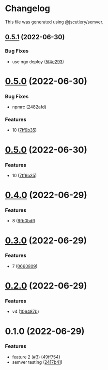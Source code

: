 # Changelog

This file was generated using [@jscutlery/semver](https://github.com/jscutlery/semver).

## [0.5.1](https://github.com/jericopingul/nx-semver/compare/pub-lib-2-0.5.0...pub-lib-2-0.5.1) (2022-06-30)


### Bug Fixes

* use ngx deploy ([5f4e293](https://github.com/jericopingul/nx-semver/commit/5f4e2934790a0299cc8675d5bd051e3e13090535))



# [0.5.0](https://github.com/jericopingul/nx-semver/compare/pub-lib-2-0.4.0...pub-lib-2-0.5.0) (2022-06-30)


### Bug Fixes

* npmrc ([2482afd](https://github.com/jericopingul/nx-semver/commit/2482afd62ba820d39ce4fc9dca8846628c9070bf))


### Features

* 10 ([7ff9b35](https://github.com/jericopingul/nx-semver/commit/7ff9b35549e0cbd50a1c67389948e32bb4c0f4d1))



# [0.5.0](https://github.com/jericopingul/nx-semver/compare/pub-lib-2-0.4.0...pub-lib-2-0.5.0) (2022-06-30)


### Features

* 10 ([7ff9b35](https://github.com/jericopingul/nx-semver/commit/7ff9b35549e0cbd50a1c67389948e32bb4c0f4d1))



# [0.4.0](https://github.com/jericopingul/nx-semver/compare/pub-lib-2-0.3.0...pub-lib-2-0.4.0) (2022-06-29)


### Features

* 8 ([8fb0bdf](https://github.com/jericopingul/nx-semver/commit/8fb0bdf81f87d9fbf42acdc26eebaee7a8dcd4dd))



# [0.3.0](https://github.com/jericopingul/nx-semver/compare/pub-lib-2-0.2.0...pub-lib-2-0.3.0) (2022-06-29)


### Features

* 7 ([0660809](https://github.com/jericopingul/nx-semver/commit/06608099c1bdddb8ed4bbda289f8c3fbca38443b))



# [0.2.0](https://github.com/jericopingul/nx-semver/compare/pub-lib-2-0.1.0...pub-lib-2-0.2.0) (2022-06-29)


### Features

* v4 ([106487b](https://github.com/jericopingul/nx-semver/commit/106487b0af8ac51f18c3852acaf1fd12c1e37425))



# 0.1.0 (2022-06-29)


### Features

* feature 2 ([#3](https://github.com/jericopingul/nx-semver/issues/3)) ([49ff754](https://github.com/jericopingul/nx-semver/commit/49ff754d31da776c05088f65d87467461cf4aebf))
* semver testing ([2417b41](https://github.com/jericopingul/nx-semver/commit/2417b41d6a8d3d4c57fca75dcb86e68e9bb454bf))
